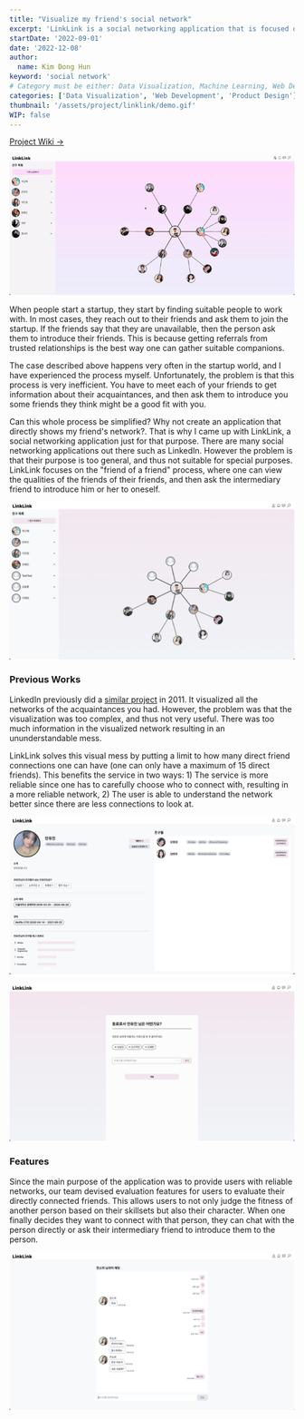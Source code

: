 ```yaml
---
title: "Visualize my friend's social network"
excerpt: 'LinkLink is a social networking application that is focused on reaching out to the acquaintances of my friends. By providing a visualized social network graph consisted of my friends and the friends of my friends, one can find their suitable companions easily.'
startDate: '2022-09-01'
date: '2022-12-08'
author:
  name: Kim Dong Hun
keyword: 'social network'
# Category must be either: Data Visualization, Machine Learning, Web Development, Product Design, Computer Graphics, Other
categories: ['Data Visualization', 'Web Development', 'Product Design']
thumbnail: '/assets/project/linklink/demo.gif'
WIP: false
---
```


[Project Wiki →](https://github.com/swsnu/swppfall2022-team9/wiki/Requirements-and-Specification)

![Demo](/assets/project/linklink/demo.gif)

When people start a startup, they start by finding suitable people to work with. In most cases, they reach out to their friends and ask them to join the startup. If the friends say that they are unavailable, then the person ask them to introduce their friends. This is because getting referrals from trusted relationships is the best way one can gather suitable companions.

The case described above happens very often in the startup world, and I have experienced the process myself. Unfortunately, the problem is that this process is very inefficient. You have to meet each of your friends to get information about their acquaintances, and then ask them to introduce you some friends they think might be a good fit with you.

Can this whole process be simplified? Why not create an application that directly shows my friend's network?. That is why I came up with LinkLink, a social networking application just for that purpose. There are many social networking applications out there such as LinkedIn. However the problem is that their purpose is too general, and thus not suitable for special purposes. LinkLink focuses on the "friend of a friend" process, where one can view the qualities of the friends of their friends, and then ask the intermediary friend to introduce him or her to oneself.

![Friend Network Visualization](/assets/project/linklink/home.png)

### Previous Works

LinkedIn previously did a [similar project](https://blog.linkedin.com/2011/01/24/linkedin-inmaps) in 2011. It visualized all the networks of the acquaintances you had. However, the problem was that the visualization was too complex, and thus not very useful. There was too much information in the visualized network resulting in an ununderstandable mess. 

LinkLink solves this visual mess by putting a limit to how many direct friend connections one can have (one can only have a maximum of 15 direct friends). This benefits the service in two ways: 1) The service is more reliable since one has to carefully choose who to connect with, resulting in a more reliable network, 2) The user is able to understand the network better since there are less connections to look at.

![Personal Profile UI](/assets/project/linklink/profile.png)

![Evaluate Friends](/assets/project/linklink/evaluate.png)


### Features

Since the main purpose of the application was to provide users with reliable networks, our team devised evaluation features for users to evaluate their directly connected friends. This allows users to not only judge the fitness of another person based on their skillsets but also their character. When one finally decides they want to connect with that person, they can chat with the person directly or ask their intermediary friend to introduce them to the person.

![Chat](/assets/project/linklink/chat.png)

